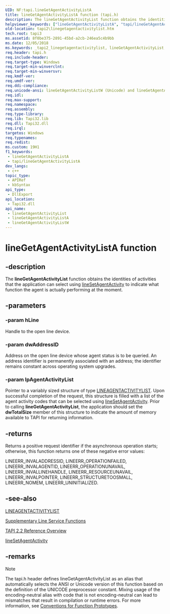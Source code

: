 ```yaml
---
UID: NF:tapi.lineGetAgentActivityListA
title: lineGetAgentActivityListA function (tapi.h)
description: The lineGetAgentActivityList function obtains the identities of activities that the application can select using lineSetAgentActivity to indicate what function the agent is actually performing at the moment. (ANSI)
helpviewer_keywords: ["lineGetAgentActivityListA", "tapi/lineGetAgentActivityListA"]
old-location: tapi2\linegetagentactivitylist.htm
tech.root: tapi3
ms.assetid: 8f0be375-2891-45bd-a2cb-246ea5c4b9bb
ms.date: 12/05/2018
ms.keywords: _tapi2_linegetagentactivitylist, lineGetAgentActivityList, lineGetAgentActivityList function [TAPI 2.2], lineGetAgentActivityListA, lineGetAgentActivityListW, tapi/lineGetAgentActivityList, tapi/lineGetAgentActivityListA, tapi/lineGetAgentActivityListW, tapi2.linegetagentactivitylist
req.header: tapi.h
req.include-header: 
req.target-type: Windows
req.target-min-winverclnt: 
req.target-min-winversvr: 
req.kmdf-ver: 
req.umdf-ver: 
req.ddi-compliance: 
req.unicode-ansi: lineGetAgentActivityListW (Unicode) and lineGetAgentActivityListA (ANSI)
req.idl: 
req.max-support: 
req.namespace: 
req.assembly: 
req.type-library: 
req.lib: Tapi32.lib
req.dll: Tapi32.dll
req.irql: 
targetos: Windows
req.typenames: 
req.redist: 
ms.custom: 19H1
f1_keywords:
 - lineGetAgentActivityListA
 - tapi/lineGetAgentActivityListA
dev_langs:
 - c++
topic_type:
 - APIRef
 - kbSyntax
api_type:
 - DllExport
api_location:
 - Tapi32.dll
api_name:
 - lineGetAgentActivityList
 - lineGetAgentActivityListA
 - lineGetAgentActivityListW
---
```


# lineGetAgentActivityListA function


## -description

The 
<b>lineGetAgentActivityList</b> function obtains the identities of activities that the application can select using 
<a href="/windows/desktop/api/tapi/nf-tapi-linesetagentactivity">lineSetAgentActivity</a> to indicate what function the agent is actually performing at the moment.

## -parameters

### -param hLine

Handle to the open line device.

### -param dwAddressID

Address on the open line device whose agent status is to be queried. An address identifier is permanently associated with an address; the identifier remains constant across operating system upgrades.

### -param lpAgentActivityList

Pointer to a variably sized structure of type 
<a href="/windows/desktop/api/tapi/ns-tapi-lineagentactivitylist">LINEAGENTACTIVITYLIST</a>. Upon successful completion of the request, this structure is filled with a list of the agent activity codes that can be selected using 
<a href="/windows/desktop/api/tapi/nf-tapi-linesetagentactivity">lineSetAgentActivity</a>. Prior to calling 
<b>lineGetAgentActivityList</b>, the application should set the <b>dwTotalSize</b> member of this structure to indicate the amount of memory available to TAPI for returning information.

## -returns

Returns a positive request identifier if the asynchronous operation starts; otherwise, this function returns one of these negative error values:

LINEERR_INVALADDRESSID, LINEERR_OPERATIONFAILED, LINEERR_INVALAGENTID, LINEERR_OPERATIONUNAVAIL, LINEERR_INVALLINEHANDLE, LINEERR_RESOURCEUNAVAIL, LINEERR_INVALPOINTER, LINEERR_STRUCTURETOOSMALL, LINEERR_NOMEM, LINEERR_UNINITIALIZED.

## -see-also

<a href="/windows/desktop/api/tapi/ns-tapi-lineagentactivitylist">LINEAGENTACTIVITYLIST</a>



<a href="/windows/desktop/Tapi/supplementary-line-service-functions">Supplementary Line Service Functions</a>



<a href="/windows/desktop/Tapi/tapi-2-2-reference">TAPI 2.2 Reference Overview</a>



<a href="/windows/desktop/api/tapi/nf-tapi-linesetagentactivity">lineSetAgentActivity</a>

## -remarks

> [!NOTE]
> The tapi.h header defines lineGetAgentActivityList as an alias that automatically selects the ANSI or Unicode version of this function based on the definition of the UNICODE preprocessor constant. Mixing usage of the encoding-neutral alias with code that is not encoding-neutral can lead to mismatches that result in compilation or runtime errors. For more information, see [Conventions for Function Prototypes](/windows/win32/intl/conventions-for-function-prototypes).
